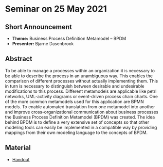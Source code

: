 # Seminar on 25 May 2021

## Short Announcement

* __Theme:__  Business Process Definition Metamodel &ndash; BPDM
* __Presenter:__ Bjarne Dasenbrook

## Abstract

To be able to manage a processes within an organization it is necessary to be
able to describe the process in an unambiguous way. This enables the
comparison of different processes without actually implementing them. This in
turn is necessary to distinguish between desirable and undesirable
modifications to this process. Different metamodels are applicable like petri
networks, UML-activity diagrams or event-driven process chain charts. One of
the more common metamodels used for this application are BPMN models. To
enable automated translation from one metamodel into another and improve
cross-organizational communication about business processes the Business
Process Definition Metamodel (BPDM) was created. The idea behind BPDM is to
define a very extensive set of concepts so that other modeling tools can
easily be implemented in a compatible way by providing mappings from their own
modeling language to the concepts of BPDM.

## Material

* [Handout](Handout.pdf)
